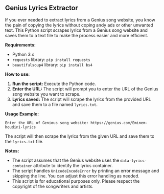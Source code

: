 ## Genius Lyrics Extractor

If you ever needed to extract lyrics from a Genius song website, you know the pain of copying the lyrics without coping andy ads or other unwanted text. This Python script scrapes lyrics from a Genius song website and saves them to a text file to make the process easier and more efficient.

**Requirements:**

-   Python 3.x
-   `requests` library: `pip install requests`
-   `beautifulsoup4` library: `pip install bs4`

**How to use:**

1. **Run the script:** Execute the Python code.
2. **Enter the URL:** The script will prompt you to enter the URL of the Genius song website you want to scrape.
3. **Lyrics saved:** The script will scrape the lyrics from the provided URL and save them to a file named `lyrics.txt`.

**Usage Example:**

```
Enter the URL of Genious song website: https://genius.com/Eminem-houdini-lyrics
```

The script will then scrape the lyrics from the given URL and save them to the `lyrics.txt` file.

**Notes:**

-   The script assumes that the Genius website uses the `data-lyrics-container` attribute to identify the lyrics container.
-   The script handles `UnicodeEncodeError` by printing an error message and skipping the line. You can adjust this error handling as needed.
-   This script is for educational purposes only. Please respect the copyright of the songwriters and artists.
